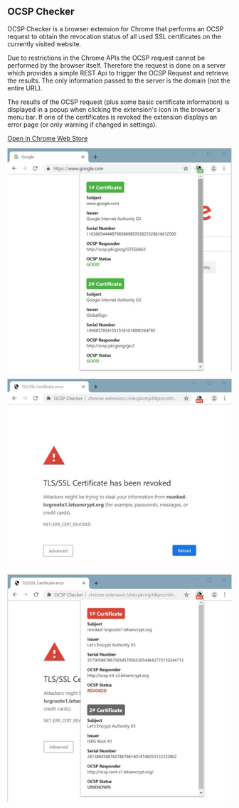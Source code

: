 ## OCSP Checker
OCSP Checker is a browser extension for Chrome that performs an OCSP request to obtain the revocation status of all used SSL certificates on the currently visited website.

Due to restrictions in the Chrome APIs the OCSP request cannot be performed by the browser itself. Therefore the request is done on a server which provides a simple REST Api to trigger the OCSP Request and retrieve the results. The only information passed to the server is the domain (not the entire URL). 

The results of the OCSP request (plus some basic certificate information) is displayed in a popup when clicking the extension's icon in the browser's menu bar. If one of the certificates is revoked the extension displays an error page (or only warning if changed in settings).
 
[Open in Chrome Web Store](https://chrome.google.com/webstore/)

![Screenshot](screenshots/ok_popup.jpg)

![Screenshot](screenshots/revoked_error_page.jpg)

![Screenshot](screenshots/revoked_popup.jpg)
